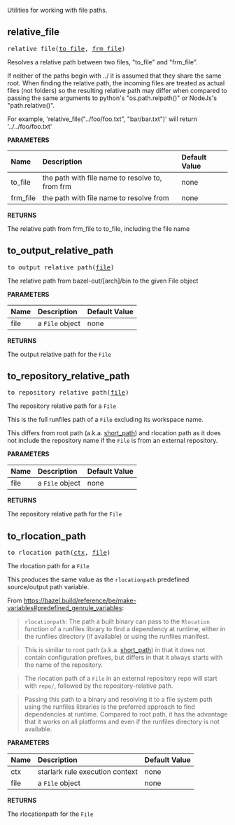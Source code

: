 <!-- Generated with Stardoc: http://skydoc.bazel.build -->

Utilities for working with file paths.

<a id="relative_file"></a>

## relative_file

<pre>
relative_file(<a href="#relative_file-to_file">to_file</a>, <a href="#relative_file-frm_file">frm_file</a>)
</pre>

Resolves a relative path between two files, "to_file" and "frm_file".

If neither of the paths begin with ../ it is assumed that they share the same root. When finding the relative path,
the incoming files are treated as actual files (not folders) so the resulting relative path may differ when compared
to passing the same arguments to python's "os.path.relpath()" or NodeJs's "path.relative()".

For example, 'relative_file("../foo/foo.txt", "bar/bar.txt")' will return '../../foo/foo.txt'


**PARAMETERS**


| Name  | Description | Default Value |
| :------------- | :------------- | :------------- |
| <a id="relative_file-to_file"></a>to_file |  the path with file name to resolve to, from frm   |  none |
| <a id="relative_file-frm_file"></a>frm_file |  the path with file name to resolve from   |  none |

**RETURNS**

The relative path from frm_file to to_file, including the file name


<a id="to_output_relative_path"></a>

## to_output_relative_path

<pre>
to_output_relative_path(<a href="#to_output_relative_path-file">file</a>)
</pre>

The relative path from bazel-out/[arch]/bin to the given File object

**PARAMETERS**


| Name  | Description | Default Value |
| :------------- | :------------- | :------------- |
| <a id="to_output_relative_path-file"></a>file |  a `File` object   |  none |

**RETURNS**

The output relative path for the `File`


<a id="to_repository_relative_path"></a>

## to_repository_relative_path

<pre>
to_repository_relative_path(<a href="#to_repository_relative_path-file">file</a>)
</pre>

The repository relative path for a `File`

This is the full runfiles path of a `File` excluding its workspace name.

This differs from  root path (a.k.a. [short_path](https://bazel.build/rules/lib/File#short_path)) and
rlocation path as it does not include the repository name if the `File` is from an external repository.


**PARAMETERS**


| Name  | Description | Default Value |
| :------------- | :------------- | :------------- |
| <a id="to_repository_relative_path-file"></a>file |  a `File` object   |  none |

**RETURNS**

The repository relative path for the `File`


<a id="to_rlocation_path"></a>

## to_rlocation_path

<pre>
to_rlocation_path(<a href="#to_rlocation_path-ctx">ctx</a>, <a href="#to_rlocation_path-file">file</a>)
</pre>

The rlocation path for a `File`

This produces the same value as the `rlocationpath` predefined source/output path variable.

From https://bazel.build/reference/be/make-variables#predefined_genrule_variables:

> `rlocationpath`: The path a built binary can pass to the `Rlocation` function of a runfiles
> library to find a dependency at runtime, either in the runfiles directory (if available)
> or using the runfiles manifest.

> This is similar to root path (a.k.a. [short_path](https://bazel.build/rules/lib/File#short_path))
> in that it does not contain configuration prefixes, but differs in that it always starts with the
> name of the repository.

> The rlocation path of a `File` in an external repository repo will start with `repo/`, followed by the
> repository-relative path.

> Passing this path to a binary and resolving it to a file system path using the runfiles libraries
> is the preferred approach to find dependencies at runtime. Compared to root path, it has the
> advantage that it works on all platforms and even if the runfiles directory is not available.


**PARAMETERS**


| Name  | Description | Default Value |
| :------------- | :------------- | :------------- |
| <a id="to_rlocation_path-ctx"></a>ctx |  starlark rule execution context   |  none |
| <a id="to_rlocation_path-file"></a>file |  a `File` object   |  none |

**RETURNS**

The rlocationpath for the `File`


